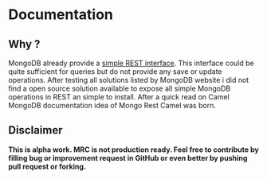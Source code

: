 Documentation
=============

Why ?
-------------------
MongoDB already provide a [simple REST interface](http://docs.mongodb.org/ecosystem/tools/http-interfaces/#simple-rest-interface|docs.mongodb.org).
This interface could be quite sufficient for queries but do not provide any save or update operations. After testing all solutions listed by MongoDB website i did not find a open source solution available to expose all simple MongoDB operations in REST an simple to install. 
After a quick read on Camel MongoDB documentation idea of Mongo Rest Camel was born.

Disclaimer
--------------------
**This is alpha work. MRC is not production ready. Feel free to contribute by filling bug or improvement request in GitHub or even better by pushing pull request or forking.**
